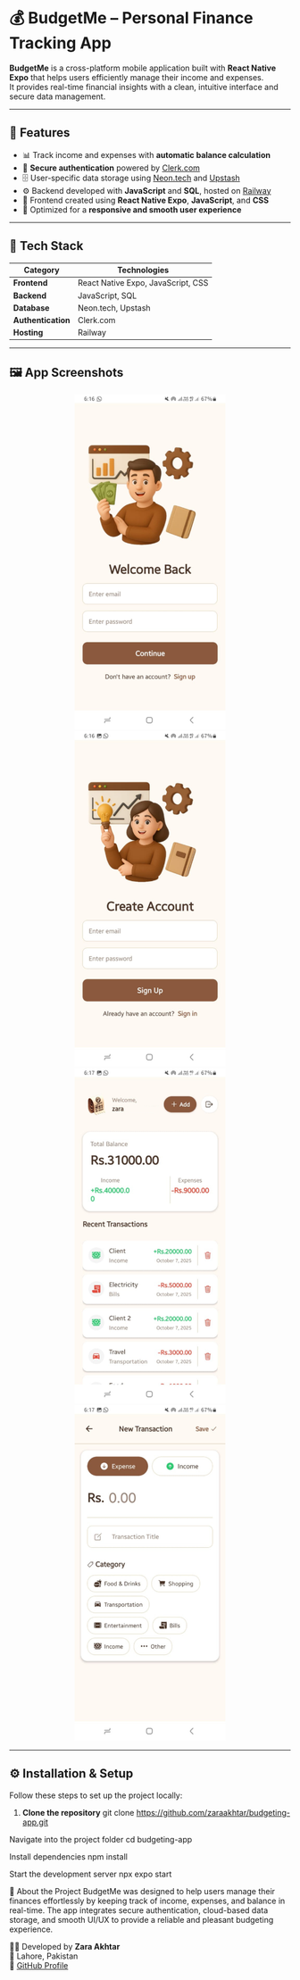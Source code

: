 # 💰 BudgetMe – Personal Finance Tracking App

**BudgetMe** is a cross-platform mobile application built with **React Native Expo** that helps users efficiently manage their income and expenses.  
It provides real-time financial insights with a clean, intuitive interface and secure data management.

---

## 🚀 Features
- 📊 Track income and expenses with **automatic balance calculation**  
- 🔐 **Secure authentication** powered by [Clerk.com](https://clerk.com)  
- 🗄️ User-specific data storage using [Neon.tech](https://neon.tech) and [Upstash](https://upstash.com)  
- ⚙️ Backend developed with **JavaScript** and **SQL**, hosted on [Railway](https://railway.com)  
- 🎨 Frontend created using **React Native Expo**, **JavaScript**, and **CSS**  
- 📱 Optimized for a **responsive and smooth user experience**  

---

## 🧠 Tech Stack

| Category | Technologies |
|-----------|---------------|
| **Frontend** | React Native Expo, JavaScript, CSS |
| **Backend** | JavaScript, SQL |
| **Database** | Neon.tech, Upstash |
| **Authentication** | Clerk.com |
| **Hosting** | Railway |

---

## 🖼️ App Screenshots

<p align="center">
  <img src="./screenshots/screen1.png" width="270" alt="Home Screen" />
  <img src="./screenshots/screen2.png" width="270" alt="Add Transaction" />
  <img src="./screenshots/screen3.png" width="270" alt="Expense Summary" />
  <img src="./screenshots/screen4.png" width="270" alt="Profile / Login" />
</p>

---

## ⚙️ Installation & Setup

Follow these steps to set up the project locally:

1. **Clone the repository**
   git clone https://github.com/zaraakhtar/budgeting-app.git
   
Navigate into the project folder
cd budgeting-app

Install dependencies
npm install


Start the development server
npx expo start

🧾 About the Project
BudgetMe was designed to help users manage their finances effortlessly by keeping track of income, expenses, and balance in real-time.
The app integrates secure authentication, cloud-based data storage, and smooth UI/UX to provide a reliable and pleasant budgeting experience.

👩‍💻 Developed by
**Zara Akhtar**  
📍 Lahore, Pakistan  
🔗 [GitHub Profile](https://github.com/zaraakhtar)
